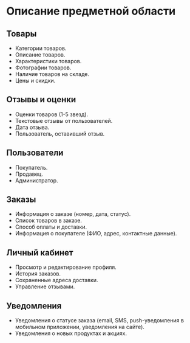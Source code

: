 # Описание предметной области

## Товары
- Категории товаров.
- Описание товаров.
- Характеристики товаров.
- Фотографии товаров.
- Наличие товаров на складе.
- Цены и скидки.

## Отзывы и оценки
- Оценки товаров (1-5 звезд).
- Текстовые отзывы от пользователей.
- Дата отзыва.
- Пользователь, оставивший отзыв.

## Пользователи
- Покупатель.
- Продавец.
- Администратор.

## Заказы
- Информация о заказе (номер, дата, статус).
- Список товаров в заказе.
- Способ оплаты и доставки.
- Информация о покупателе (ФИО, адрес, контактные данные).

## Личный кабинет
- Просмотр и редактирование профиля.
- История заказов.
- Сохраненные адреса доставки.
- Управление отзывами.

## Уведомления
- Уведомления о статусе заказа (email, SMS, push-уведомления в мобильном приложении, уведомления на сайте).
- Уведомления о новых продуктах и акциях.
